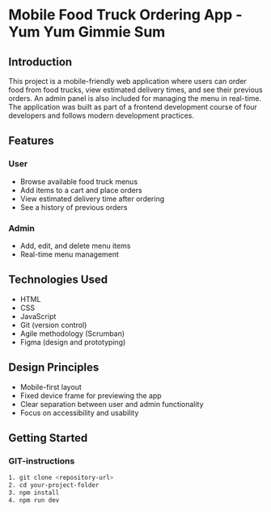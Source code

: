 # Mobile Food Truck Ordering App - Yum Yum Gimmie Sum

## Introduction  
This project is a mobile-friendly web application where users can order food from food trucks, view estimated delivery times, and see their previous orders. An admin panel is also included for managing the menu in real-time. The application was built as part of a frontend development course of four developers and follows modern development practices. 

## Features

### User
- Browse available food truck menus  
- Add items to a cart and place orders  
- View estimated delivery time after ordering  
- See a history of previous orders  

### Admin
- Add, edit, and delete menu items  
- Real-time menu management  

## Technologies Used
- HTML  
- CSS  
- JavaScript  
- Git (version control)  
- Agile methodology (Scrumban)  
- Figma (design and prototyping)

## Design Principles
- Mobile-first layout  
- Fixed device frame for previewing the app  
- Clear separation between user and admin functionality  
- Focus on accessibility and usability  

## Getting Started

### GIT-instructions
```bash
1. git clone <repository-url>
2. cd your-project-folder
3. npm install
4. npm run dev
